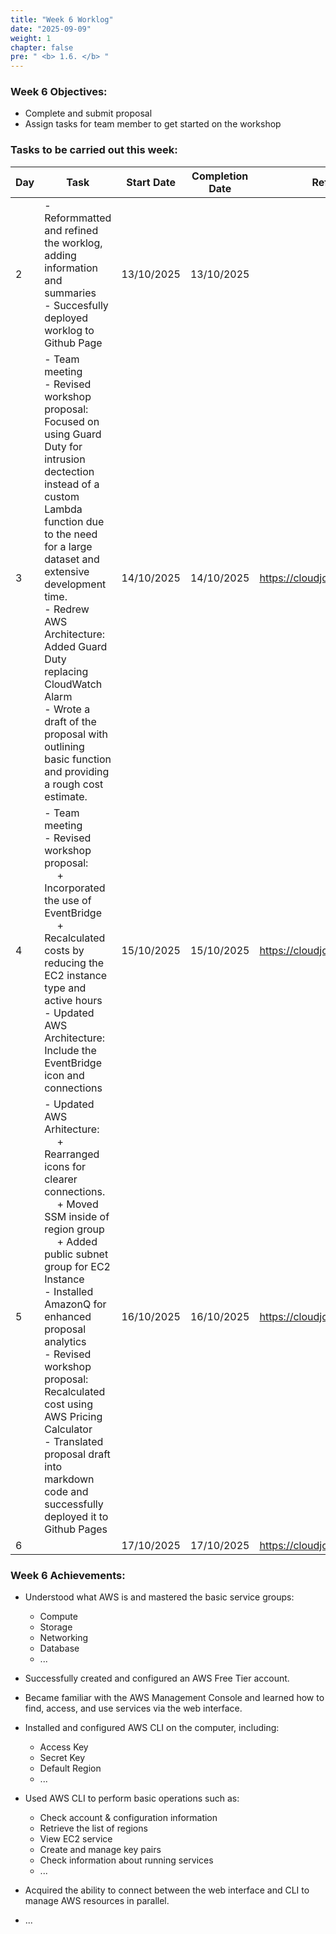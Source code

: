 ```yaml
---
title: "Week 6 Worklog"
date: "2025-09-09"
weight: 1
chapter: false
pre: " <b> 1.6. </b> "
---
```

### Week 6 Objectives:

* Complete and submit proposal
* Assign tasks for team member to get started on the workshop

### Tasks to be carried out this week:
| Day | Task                                                                                                                                                                                                   | Start Date | Completion Date | Reference Material                        |
| --- | ------------------------------------------------------------------------------------------------------------------------------------------------------------------------------------------------------ | ---------- | --------------- | ----------------------------------------- |
| 2  | - Reformmatted and refined the worklog, adding information and summaries <br> - Succesfully deployed worklog to Github Page | 13/10/2025 | 13/10/2025||
| 3 | - Team meeting <br> - Revised workshop proposal: Focused on using Guard Duty for intrusion dectection instead of a custom Lambda function due to the need for a large dataset and extensive development time.  <br> - Redrew AWS Architecture: Added Guard Duty replacing CloudWatch Alarm <br> - Wrote a draft of the proposal with outlining basic function and providing a rough cost estimate. | 14/10/2025 | 14/10/2025      | <https://cloudjourney.awsstudygroup.com/> |
| 4 | - Team meeting <br> - Revised workshop proposal: <br> &emsp; + Incorporated the use of EventBridge <br> &emsp; + Recalculated costs by reducing the EC2 instance type and active hours <br> - Updated AWS Architecture: Include the EventBridge icon and connections | 15/10/2025 | 15/10/2025 | <https://cloudjourney.awsstudygroup.com/> |
| 5   | - Updated AWS Arhitecture: <br> &emsp; + Rearranged icons for clearer connections. <br> &emsp; + Moved SSM inside of region group <br> &emsp; + Added public subnet group for EC2 Instance <br> - Installed AmazonQ for enhanced proposal analytics <br> - Revised workshop proposal: Recalculated cost using AWS Pricing Calculator <br> - Translated proposal draft into markdown code and successfully  deployed it to Github Pages  | 16/10/2025 | 16/10/2025      | <https://cloudjourney.awsstudygroup.com/> |
| 6   | | 17/10/2025 | 17/10/2025      | <https://cloudjourney.awsstudygroup.com/> |


### Week 6 Achievements:

* Understood what AWS is and mastered the basic service groups: 
  * Compute
  * Storage
  * Networking 
  * Database
  * ...

* Successfully created and configured an AWS Free Tier account.

* Became familiar with the AWS Management Console and learned how to find, access, and use services via the web interface.

* Installed and configured AWS CLI on the computer, including:
  * Access Key
  * Secret Key
  * Default Region
  * ...

* Used AWS CLI to perform basic operations such as:

  * Check account & configuration information
  * Retrieve the list of regions
  * View EC2 service
  * Create and manage key pairs
  * Check information about running services
  * ...

* Acquired the ability to connect between the web interface and CLI to manage AWS resources in parallel.
* ...
